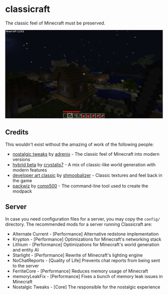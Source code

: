# classicraft

The classic feel of Minecraft must be preserved.

![Screenshot](.github/screenshot.png)

## Credits

[nostalgic tweaks]: https://github.com/Adrenix/Nostalgic-Tweaks
[adrenix]: https://github.com/Adrenix
[hybrid beta]: https://www.planetminecraft.com/data-pack/hybrid-beta-1-18-1-a-beta-style-interpretation-of-modern-minecraft-terrain/
[crystalis7]: https://www.planetminecraft.com/member/crystalis7/
[developer art classic]: https://www.planetminecraft.com/texture-pack/devart-classic/
[shmoobalizer]: https://github.com/shmoobalizer
[packwiz]: https://github.com/packwiz/packwiz
[comp500]: https://github.com/comp500

This wouldn't exist without the amazing of work of the following people:

-   [nostalgic tweaks] by [adrenix] - The classic feel of Minecraft into modern versions
-   [hybrid beta] by [crystalis7] - A mix of classic-like world generation with modern features
-   [developer art classic] by [shmoobalizer] - Classic textures and feel back in the game
-   [packwiz] by [comp500] - The command-line tool used to create the modpack

## Server

In case you need configuration files for a server, you may copy the `config/` directory.
The recommended mods for a server running Classicraft are:

-   Alternate Current - [Performance] Alternative redstone implementation
-   Krypton - [Performance] Optimizations for Minecraft's networking stack
-   Lithium - [Performance] Optimizations for Minecraft's world generation and entity AI
-   Starlight - [Performance] Rewrite of Minecraft's lighting engine
-   NoChatReports - [Quality of Life] Prevents chat reports from being sent to the server
-   FerriteCore - [Performance] Reduces memory usage of Minecraft
-   memoryLeakFix - [Performance] Fixes a bunch of memory leak issues in Minecraft
-   Nostalgic Tweaks - [Core] The responsible for the nostalgic experience
